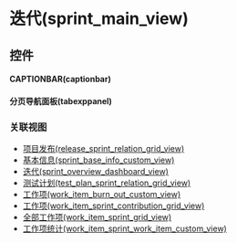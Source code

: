 # 迭代(sprint_main_view)  <!-- {docsify-ignore-all} -->



## 控件
#### CAPTIONBAR(captionbar)
#### 分页导航面板(tabexppanel)


### 关联视图
  * [项目发布(release_sprint_relation_grid_view)](app/view/release_sprint_relation_grid_view)
  * [基本信息(sprint_base_info_custom_view)](app/view/sprint_base_info_custom_view)
  * [迭代(sprint_overview_dashboard_view)](app/view/sprint_overview_dashboard_view)
  * [测试计划(test_plan_sprint_relation_grid_view)](app/view/test_plan_sprint_relation_grid_view)
  * [工作项(work_item_burn_out_custom_view)](app/view/work_item_burn_out_custom_view)
  * [工作项(work_item_sprint_contribution_grid_view)](app/view/work_item_sprint_contribution_grid_view)
  * [全部工作项(work_item_sprint_grid_view)](app/view/work_item_sprint_grid_view)
  * [工作项统计(work_item_sprint_work_item_custom_view)](app/view/work_item_sprint_work_item_custom_view)

<script>
 const { createApp } = Vue
  createApp({
    data() {
      return {

      }
    }
  }).use(ElementPlus).mount('#app')
</script>